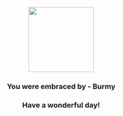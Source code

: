 <p align="center">
    <img src="https://raw.githubusercontent.com/PokeAPI/sprites/master/sprites/pokemon/412.png" width="150" height="150">
</p>
<h3 align="center">You were embraced by - <b>Burmy</b></h3>
<h3 align="center">Have a wonderful day!</h3>
